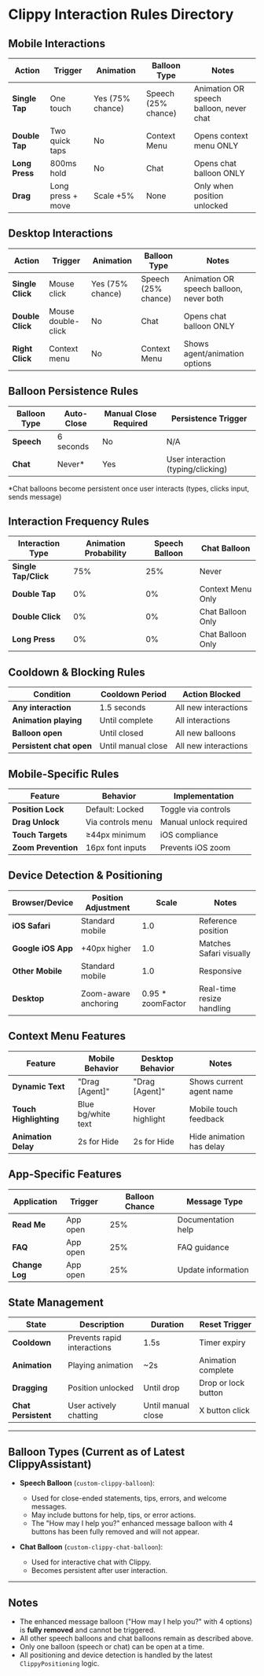# Clippy Interaction Rules Directory

## Mobile Interactions

| Action         | Trigger             | Animation         | Balloon Type         | Notes                                      |
|----------------|--------------------|-------------------|----------------------|--------------------------------------------|
| **Single Tap** | One touch          | Yes (75% chance)   | Speech (25% chance)  | Animation OR speech balloon, never chat    |
| **Double Tap** | Two quick taps     | No                | Context Menu         | Opens context menu ONLY                    |
| **Long Press** | 800ms hold         | No                | Chat                 | Opens chat balloon ONLY                    |
| **Drag**       | Long press + move  | Scale +5%         | None                 | Only when position unlocked                |

## Desktop Interactions

| Action           | Trigger            | Animation         | Balloon Type         | Notes                                      |
|------------------|-------------------|-------------------|----------------------|--------------------------------------------|
| **Single Click** | Mouse click        | Yes (75% chance)   | Speech (25% chance)  | Animation OR speech balloon, never both    |
| **Double Click** | Mouse double-click | No                | Chat                 | Opens chat balloon ONLY                    |
| **Right Click**  | Context menu      | No                | Context Menu         | Shows agent/animation options              |

## Balloon Persistence Rules

| Balloon Type | Auto-Close | Manual Close Required | Persistence Trigger                |
|--------------|------------|----------------------|------------------------------------|
| **Speech**   | 6 seconds  | No                   | N/A                                |
| **Chat**     | Never*     | Yes                  | User interaction (typing/clicking) |

*Chat balloons become persistent once user interacts (types, clicks input, sends message)

## Interaction Frequency Rules

| Interaction Type | Animation Probability | Speech Balloon | Chat Balloon                |
|------------------|----------------------|----------------|-----------------------------|
| **Single Tap/Click** | 75%                | 25%            | Never                       |
| **Double Tap**    | 0%                   | 0%             | Context Menu Only           |
| **Double Click**  | 0%                   | 0%             | Chat Balloon Only           |
| **Long Press**    | 0%                   | 0%             | Chat Balloon Only           |

## Cooldown & Blocking Rules

| Condition                | Cooldown Period | Action Blocked         |
|--------------------------|----------------|------------------------|
| **Any interaction**      | 1.5 seconds    | All new interactions   |
| **Animation playing**    | Until complete | All interactions       |
| **Balloon open**         | Until closed   | All new balloons       |
| **Persistent chat open** | Until manual close | All new interactions |

## Mobile-Specific Rules

| Feature           | Behavior           | Implementation         |
|-------------------|-------------------|------------------------|
| **Position Lock** | Default: Locked   | Toggle via controls    |
| **Drag Unlock**   | Via controls menu | Manual unlock required |
| **Touch Targets** | ≥44px minimum     | iOS compliance         |
| **Zoom Prevention** | 16px font inputs| Prevents iOS zoom      |

## Device Detection & Positioning

| Browser/Device      | Position Adjustment | Scale                | Notes                       |
|---------------------|--------------------|----------------------|-----------------------------|
| **iOS Safari**      | Standard mobile    | 1.0                  | Reference position          |
| **Google iOS App**  | +40px higher       | 1.0                  | Matches Safari visually     |
| **Other Mobile**    | Standard mobile    | 1.0                  | Responsive                  |
| **Desktop**         | Zoom-aware anchoring | 0.95 * zoomFactor   | Real-time resize handling   |

## Context Menu Features

| Feature               | Mobile Behavior    | Desktop Behavior     | Notes                       |
|-----------------------|-------------------|----------------------|-----------------------------|
| **Dynamic Text**      | "Drag [Agent]"    | "Drag [Agent]"       | Shows current agent name    |
| **Touch Highlighting** | Blue bg/white text | Hover highlight     | Mobile touch feedback       |
| **Animation Delay**   | 2s for Hide       | 2s for Hide          | Hide animation has delay    |

## App-Specific Features

| Application     | Trigger         | Balloon Chance | Message Type           |
|-----------------|----------------|----------------|------------------------|
| **Read Me**     | App open       | 25%            | Documentation help     |
| **FAQ**         | App open       | 25%            | FAQ guidance           |
| **Change Log**  | App open       | 25%            | Update information     |

## State Management

| State               | Description                | Duration   | Reset Trigger         |
|---------------------|---------------------------|------------|----------------------|
| **Cooldown**        | Prevents rapid interactions | 1.5s     | Timer expiry         |
| **Animation**       | Playing animation         | ~2s        | Animation complete   |
| **Dragging**        | Position unlocked         | Until drop | Drop or lock button  |
| **Chat Persistent** | User actively chatting    | Until manual close | X button click |

---

## Balloon Types (Current as of Latest ClippyAssistant)

- **Speech Balloon** (`custom-clippy-balloon`):  
  - Used for close-ended statements, tips, errors, and welcome messages.
  - May include buttons for help, tips, or error actions.
  - The "How may I help you?" enhanced message balloon with 4 buttons has been fully removed and will not appear.

- **Chat Balloon** (`custom-clippy-chat-balloon`):  
  - Used for interactive chat with Clippy.
  - Becomes persistent after user interaction.

---

## Notes

- The enhanced message balloon ("How may I help you?" with 4 options) is **fully removed** and cannot be triggered.
- All other speech balloons and chat balloons remain as described above.
- Only one balloon (speech or chat) can be open at a time.
- All positioning and device detection is handled by the latest `ClippyPositioning` logic.